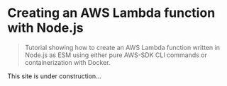 # Creating an AWS Lambda function with Node.js

> Tutorial showing how to create an AWS Lambda function written in Node.js as ESM using either pure AWS-SDK CLI commands or containerization with Docker. 

This site is under construction...